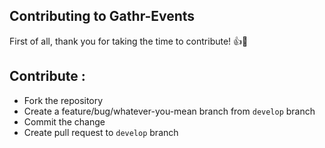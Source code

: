 ## Contributing to Gathr-Events

First of all, thank you for taking the time to contribute! :+1::tada:

## Contribute :
- Fork the repository
- Create a feature/bug/whatever-you-mean branch from `develop` branch
- Commit the change
- Create pull request to `develop` branch